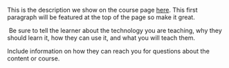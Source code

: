 This is the description we show on the course page [here](https://lab.github.com/quyengto82/web-luy-tien). This first paragraph will be featured at the top of the page so make it great.
​

​
Be sure to tell the learner about the technology you are teaching, why they should learn it, how they can use it, and what you will teach them.
​


Include information on how they can reach you for questions about the content or course. 
